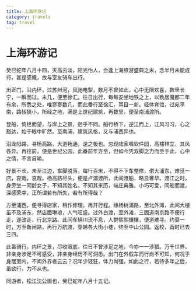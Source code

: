 ```yaml
---
title: 上海环游记
category: travels
tag: travel
---
```


# 上海环游记
 
癸巳蛇年八月十四，天高云淡，阳光怡人，会逢上海旅游盛典之末，念半月未能成行，甚是感慨，故与室友骑车出行。

出正门，沿内环，过苏州河，风驰电掣，数月不曾如此，心中无限欢喜，数里长宁，一瞬而过。未几，便至徐汇。往日出行，每每安坐地铁之上，以致居魔都二年有余，所悉之处，唯寥寥数几，而此番行至徐汇，耳目一新。经体育馆，过宛平南，路转狭小，所经之地，满是上世纪建筑，再数里，便至南浦渡所。

登船，倚栏而望，与岸上之景，迥乎不同。船行桥下，逆江而上，江风习习，心之豁达，始于眼中旷然。至南浦，建筑风格，又与浦西异也。

沿龙阳路，寻杨高路，大道畅通，速之极也。忽现陆家嘴软件园，高楼林立，其风各异。再往前，便是世纪公园，此番前年方至，但如今凭双脚之力而至于此，心中之情，不言自喻。
 
好景不长，未至江边，车脚脱落，每行百米，不得不下车整修，偌大浦东，难觅一店，哀哉，哀哉。杨高路尽头，便是卢浦渡所，此间渡船，略显奢华。渡江之时，身旁坐一同龄女子，不知其姓名，不知其来历，端庄典雅，小巧可爱，同船而渡，深感荣幸，正所谓若有所失，若有所得哉？
 
方至浦西，便寻得店家，稍作修理，再开行程。缘杨树浦路，至北外滩，此间大楼虽不及浦东，然店面琳琅，人气旺盛。过外白渡，至外滩，三固道南京路不便行走，遂改走、行北京路。此间车辆川流不息，人群熙熙攘攘，便道难寻。约莫一时，方至新闸路，再行万航渡，穿越各大街小巷，终至中山公园。返校，酉时已去三四。
 
此番骑行，内环之景，尽收眼底，往日不曾涉足之地，今亦一一涉猎。万千世界，非亲身涉足不可感受，非亲身经历不可洞悉。出门在外假车而行尚不可知，何况乎身居室内，不闻外界者云云？况年少轻狂，体力尚强，如此之行，若待多年之后，虽欲行，力不从也。

同游者，松江沈公崮也，癸巳蛇年八月十五记。
 